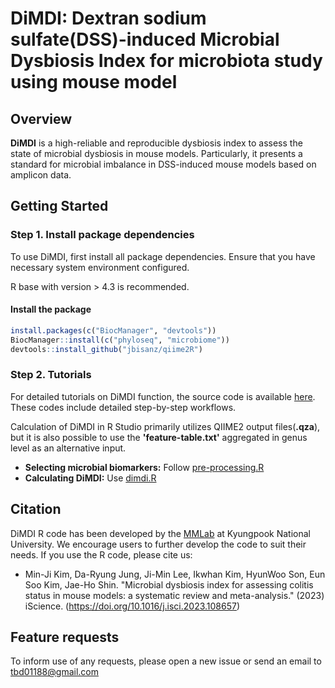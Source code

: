 # DiMDI: Dextran sodium sulfate(DSS)-induced Microbial Dysbiosis Index for microbiota study using mouse model

## Overview
**DiMDI** is a high-reliable and reproducible dysbiosis index to assess the state of microbial dysbiosis in mouse models. Particularly, it presents a standard for microbial imbalance in DSS-induced mouse models based on amplicon data.


## Getting Started

### Step 1. Install package dependencies
To use DiMDI, first install all package dependencies. Ensure that you have necessary system environment configured.

R base with version > 4.3 is recommended.

#### Install the package
```R
install.packages(c("BiocManager", "devtools"))
BiocManager::install(c("phyloseq", "microbiome"))
devtools::install_github("jbisanz/qiime2R")

```

### Step 2. Tutorials
For detailed tutorials on DiMDI function, the source code is available [here](https://github.com/mjkim-micro/dimdi/tree/main/Rcode). These codes include detailed step-by-step workflows.

Calculation of DiMDI in R Studio primarily utilizes QIIME2 output files(**.qza**), but it is also possible to use the **'feature-table.txt'** aggregated in genus level as an alternative input. 

* **Selecting microbial biomarkers:** Follow [pre-processing.R](https://github.com/mjkim-micro/dimdi/blob/main/Rcode/pre-processing.R)
* **Calculating DiMDI:** Use [dimdi.R](https://github.com/mjkim-micro/dimdi/blob/main/Rcode/dimdi.R)


## Citation
DiMDI R code has been developed by the [MMLab](http://micro.knu.ac.kr/) at Kyungpook National University. We encourage users to further develop the code to suit their needs. If you use the R code, please cite us:

* Min-Ji Kim, Da-Ryung Jung, Ji-Min Lee, Ikwhan Kim, HyunWoo Son, Eun Soo Kim, Jae-Ho Shin. "Microbial dysbiosis index for assessing colitis status in mouse models: a systematic review and meta-analysis." (2023) iScience. (https://doi.org/10.1016/j.isci.2023.108657)


## Feature requests
To inform use of any requests, please open a new issue or send an email to tbd01188@gmail.com
